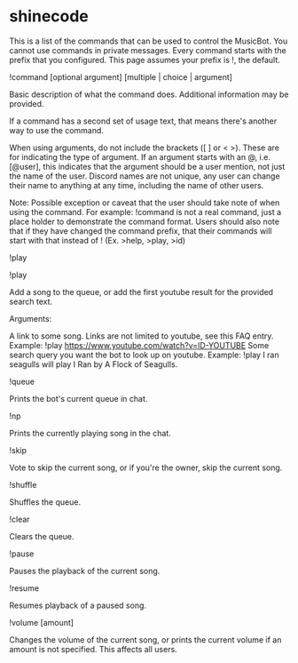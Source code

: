 # shinecode
This is a list of the commands that can be used to control the MusicBot. You cannot use commands in private messages. Every command starts with the prefix that you configured. This page assumes your prefix is !, the default.




!command [optional argument] [multiple | choice | argument] <required argument>

Basic description of what the command does. Additional information may be provided.

If a command has a second set of usage text, that means there's another way to use the command.

When using arguments, do not include the brackets ([ ] or < >). These are for indicating the type of argument. If an argument starts with an @, i.e. [@user], this indicates that the argument should be a user mention, not just the name of the user. Discord names are not unique, any user can change their name to anything at any time, including the name of other users.

Note: Possible exception or caveat that the user should take note of when using the command. For example: !command is not a real command, just a place holder to demonstrate the command format. Users should also note that if they have changed the command prefix, that their commands will start with that instead of ! (Ex. >help, >play, >id)




!play <song link>

!play <song text to search for>

Add a song to the queue, or add the first youtube result for the provided search text.

Arguments:

<song link> A link to some song. Links are not limited to youtube, see this FAQ entry.
Example: !play https://www.youtube.com/watch?v=ID-YOUTUBE
<song text to search for> Some search query you want the bot to look up on youtube.
Example: !play I ran seagulls will play I Ran by A Flock of Seagulls.


!queue

Prints the bot's current queue in chat.


!np

Prints the currently playing song in the chat.


!skip

Vote to skip the current song, or if you're the owner, skip the current song.


!shuffle

Shuffles the queue.


!clear

Clears the queue.

!pause

Pauses the playback of the current song.

!resume

Resumes playback of a paused song.


!volume [amount]

Changes the volume of the current song, or prints the current volume if an amount is not specified. This affects all users.



